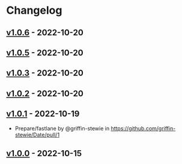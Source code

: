 # Changelog

## [v1.0.6](https://github.com/griffin-stewie/Date/compare/v1.0.5...v1.0.6) - 2022-10-20

## [v1.0.5](https://github.com/griffin-stewie/Date/compare/v1.0.4...v1.0.5) - 2022-10-20

## [v1.0.3](https://github.com/griffin-stewie/Date/compare/v1.0.2...v1.0.3) - 2022-10-20

## [v1.0.2](https://github.com/griffin-stewie/Date/compare/v1.0.1...v1.0.2) - 2022-10-20

## [v1.0.1](https://github.com/griffin-stewie/Date/compare/v1.0.0...v1.0.1) - 2022-10-19
- Prepare/fastlane by @griffin-stewie in https://github.com/griffin-stewie/Date/pull/1

## [v1.0.0](https://github.com/griffin-stewie/Date/commits/v1.0.0) - 2022-10-15
